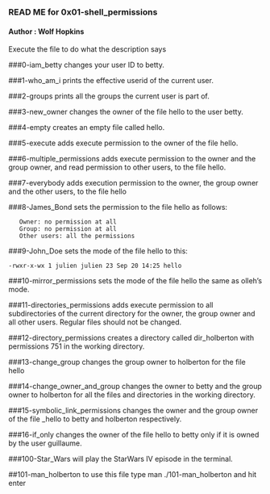 ### READ ME for 0x01-shell_permissions
#### Author : Wolf Hopkins
Execute the file to do what the description says 

###0-iam_betty
	changes your user ID to betty.

###1-who_am_i
	prints the effective userid of the current user.

###2-groups
	prints all the groups the current user is part of.

###3-new_owner
	changes the owner of the file hello to the user betty.

###4-empty
	creates an empty file called hello.

###5-execute
	adds execute permission to the owner of the file hello.

###6-multiple_permissions
	adds execute permission to the owner and the group owner, and read permission to other users, to the file hello.

###7-everybody
	adds execution permission to the owner, the group owner and the other users, to the file hello

###8-James_Bond
	sets the permission to the file hello as follows:

       Owner: no permission at all
       Group: no permission at all
       Other users: all the permissions

###9-John_Doe
	sets the mode of the file hello to this:

	-rwxr-x-wx 1 julien julien 23 Sep 20 14:25 hello

###10-mirror_permissions
	sets the mode of the file hello the same as olleh’s mode.

###11-directories_permissions
	adds execute permission to all subdirectories of the current directory for the owner, the group owner and all other users. Regular files should not be changed.

###12-directory_permissions
	creates a directory called dir_holberton with permissions 751 in the working directory.

###13-change_group
	changes the group owner to holberton for the file hello

###14-change_owner_and_group
	changes the owner to betty and the group owner to holberton for all the files and directories in the working directory.

###15-symbolic_link_permissions
	changes the owner and the group owner of the file _hello to betty and holberton respectively.

###16-if_only
	changes the owner of the file hello to betty only if it is owned by the user guillaume.

###100-Star_Wars
	will play the StarWars IV episode in the terminal.

##101-man_holberton
	to use this file type man ./101-man_holberton and hit enter
